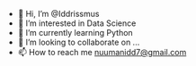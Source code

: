 - 👋 Hi, I’m @Iddrissmus
- 👀 I’m interested in Data Science
- 🌱 I’m currently learning Python
- 💞️ I’m looking to collaborate on ...
- 📫 How to reach me nuumanidd7@gmail.com 

<!---
Iddrissmus/Iddrissmus is a ✨ special ✨ repository because its `README.md` (this file) appears on your GitHub profile.
You can click the Preview link to take a look at your changes.
--->
